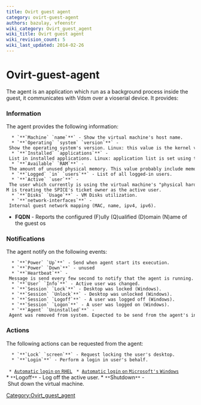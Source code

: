```yaml
---
title: Ovirt guest agent
category: ovirt-guest-agent
authors: bazulay, vfeenstr
wiki_category: Ovirt_guest_agent
wiki_title: Ovirt guest agent
wiki_revision_count: 5
wiki_last_updated: 2014-02-26
---
```


# Ovirt-guest-agent

The agent is an application which run as a background process inside the guest, it communicates with Vdsm over a vioserial device.
It provides:

### Information

The agent provides the following information:

      * `**`Machine` `name`**` - Show the virtual machine's host name.
      * `**`Operating` `system` `version`**` - Show the operating system's version. Linux: this value is the kernel version. Windows: it is the Windows version name (e.g. Windows XP or Windows 7).
      * `**`Installed` `applications`**` - List in installed applications. Linux: application list is set using the configuration file. Windows: installed applications list is based on value read from registry.
      * `**`Available` `RAM`**` - The amount of unused physical memory. This value probably include memory like cache, or else the memory usage will always be (or near) 100% usage.
      * `**`Logged` `in` `users`**` - List of all logged-in users.
      * `**`Active` `user`**` - The user which currently is using the virtual machine's "physical hardware". Redundant since RHEV-M is treating the SPICE's ticket owner as the active user.
      * `**`Disks` `Usage`**` - VM Disks utilization.
      * `**`network-interfaces`**` - Internal guest network mapping (MAC, name, ipv4, ipv6).

*   **FQDN** - Reports the configured (F)ully (Q)ualified (D)omain (N)ame of the guest os

### Notifications

The agent notify on the following events:

      * `**`Power` `Up`**` - Send when agent start its execution.
      * `**`Power` `Down`**` - unused
      * `**`Heartbeat`**` - Message is send every few second to notify that the agent is running. The notification includes the guest's available RAM.
      * `**`User` `Info`**` - Active user was changed.
      * `**`Session` `Lock`**` - Desktop was locked (Windows).
      * `**`Session` `Unlock`**` - Desktop was unlocked (Windows).
      * `**`Session` `Logoff`**` - A user was logged off (Windows).
      * `**`Session` `Logon`**` - A user was logged on (Windows).
      * `**`Agent` `Uninstalled`**` - Agent was removed from system. Expected to be send from the agent's installer.

### Actions

The following actions can be requested from the agent:

      * `**`Lock` `screen`**` - Request locking the user's desktop.
      * `**`Login`**` - Perform a login in user's behalf.
` * `[`Automatic` `login` `on` `RHEL`](Ovirt_guest_agent_automatic_login_RHEL6)
` * `[`Automatic` `login` `on` `Microsoft's` `Windows`](Ovirt_guest_agent_automatic_login_windows)
      * `**`Logoff`**` - Log off the active user.
      * `**`Shutdown`**` - Shut down the virtual machine.

<Category:Ovirt_guest_agent>
